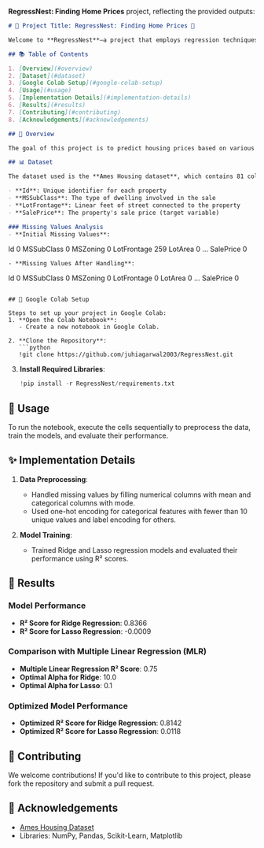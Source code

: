 **RegressNest: Finding Home Prices** project, reflecting the provided outputs:

```markdown
# 🧠 Project Title: RegressNest: Finding Home Prices 🎉

Welcome to **RegressNest**—a project that employs regression techniques to predict housing prices based on various property features. This project leverages Ridge and Lasso regression methods, offering insights for homebuyers and investors in the real estate market.

## 📚 Table of Contents

1. [Overview](#overview)
2. [Dataset](#dataset)
3. [Google Colab Setup](#google-colab-setup)
4. [Usage](#usage)
5. [Implementation Details](#implementation-details)
6. [Results](#results)
7. [Contributing](#contributing)
8. [Acknowledgements](#acknowledgements)

## 🏫 Overview

The goal of this project is to predict housing prices based on various attributes using Ridge and Lasso regression techniques. The project demonstrates data preprocessing, model training, and evaluation using R² scores.

## 📊 Dataset

The dataset used is the **Ames Housing dataset**, which contains 81 columns. Key features include:

- **Id**: Unique identifier for each property
- **MSSubClass**: The type of dwelling involved in the sale
- **LotFrontage**: Linear feet of street connected to the property
- **SalePrice**: The property's sale price (target variable)

### Missing Values Analysis
- **Initial Missing Values**: 
```
Id                 0
MSSubClass         0
MSZoning           0
LotFrontage      259
LotArea            0
...
SalePrice          0
```
- **Missing Values After Handling**: 
```
Id               0
MSSubClass       0
MSZoning         0
LotFrontage      0
LotArea          0
...
SalePrice        0
```

## 🚀 Google Colab Setup

Steps to set up your project in Google Colab:
1. **Open the Colab Notebook**:
   - Create a new notebook in Google Colab.

2. **Clone the Repository**:
   ```python
   !git clone https://github.com/juhiagarwal2003/RegressNest.git
   ```

3. **Install Required Libraries**:
   ```python
   !pip install -r RegressNest/requirements.txt
   ```

## 🎉 Usage

To run the notebook, execute the cells sequentially to preprocess the data, train the models, and evaluate their performance.

## ✨ Implementation Details

1. **Data Preprocessing**:
   - Handled missing values by filling numerical columns with mean and categorical columns with mode.
   - Used one-hot encoding for categorical features with fewer than 10 unique values and label encoding for others.

2. **Model Training**:
   - Trained Ridge and Lasso regression models and evaluated their performance using R² scores.

## 🎨 Results

### Model Performance
- **R² Score for Ridge Regression**: 0.8366
- **R² Score for Lasso Regression**: -0.0009

### Comparison with Multiple Linear Regression (MLR)
- **Multiple Linear Regression R² Score**: 0.75
- **Optimal Alpha for Ridge**: 10.0
- **Optimal Alpha for Lasso**: 0.1

### Optimized Model Performance
- **Optimized R² Score for Ridge Regression**: 0.8142
- **Optimized R² Score for Lasso Regression**: 0.0118

## 🤝 Contributing

We welcome contributions! If you'd like to contribute to this project, please fork the repository and submit a pull request.

## 🎉 Acknowledgements

- [Ames Housing Dataset](https://www.kaggle.com/datasets/prestonvong/a-house-prices-dataset)
- Libraries: NumPy, Pandas, Scikit-Learn, Matplotlib
```

